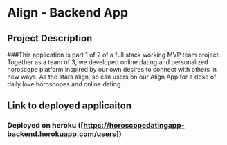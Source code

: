 # Align - Backend App

## Project Description

###This application is part 1 of 2 of a full stack working MVP team project. Together as a team of 3, we developed online dating and personalized horoscope platform inspired by our own desires to connect with others in new ways. As the stars align, so can users on our Align App for a dose of daily love horoscopes and online dating.

## Link to deployed applicaiton
### Deployed on heroku ([https://horoscopedatingapp-backend.herokuapp.com/users])
